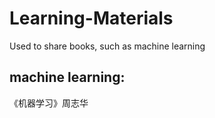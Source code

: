# Learning-Materials
Used to share books, such as machine learning

## machine learning:
  《机器学习》周志华

